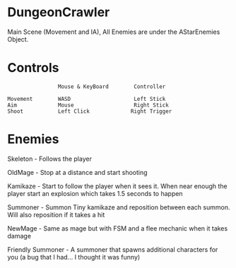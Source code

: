 # DungeonCrawler

Main Scene (Movement and IA), All Enemies are under the AStarEnemies Object.

# Controls
                    Mouse & KeyBoard        Controller
    
    Movement        WASD                    Left Stick
    Aim             Mouse                   Right Stick
    Shoot           Left Click             Right Trigger


# Enemies

Skeleton - Follows the player

OldMage - Stop at a distance and start shooting 

Kamikaze - Start to follow the player when it sees it. When near enough the player start an explosion which takes 1.5 seconds to happen 

Summoner - Summon Tiny kamikaze and reposition between each summon. Will also reposition if it takes a hit 

NewMage - Same as mage but with FSM and a flee mechanic when it takes damage

Friendly Summoner - A summoner that spawns additional characters for you (a bug that I had... I thought it was funny)